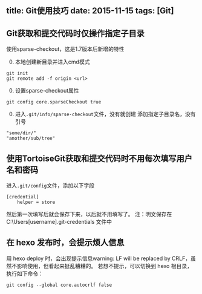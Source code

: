title: Git使用技巧
date: 2015-11-15
tags: [Git]
---
## Git获取和提交代码时仅操作指定子目录
使用sparse-checkout，这是1.7版本后新增的特性

0. 本地创建新目录并进入cmd模式
``` hash
git init
git remote add -f origin <url>
```
0. 设置sparse-checkout属性
``` hash
git config core.sparseCheckout true
```
0. 进入`.git/info/sparse-checkout`文件，没有就创建
添加指定子目录名，没有引号
``` hash
"some/dir/"
"another/sub/tree"
```

## 使用TortoiseGit获取和提交代码时不用每次填写用户名和密码
进入`.git/config`文件，添加以下字段
``` hash
[credential]
    helper = store
```
然后第一次填写后就会保存下来，以后就不用填写了。
注：明文保存在C:\Users\[username]\.git-credentials 文件中

## 在 hexo 发布时，会提示烦人信息
用 hexo deploy 时，会出现提示信息warning: LF will be replaced by CRLF，虽然不影响使用，但看起来挺乱糟糟的。
若想不提示，可以切换到 hexo 根目录，执行如下命令：
```
git config --global core.autocrlf false
```